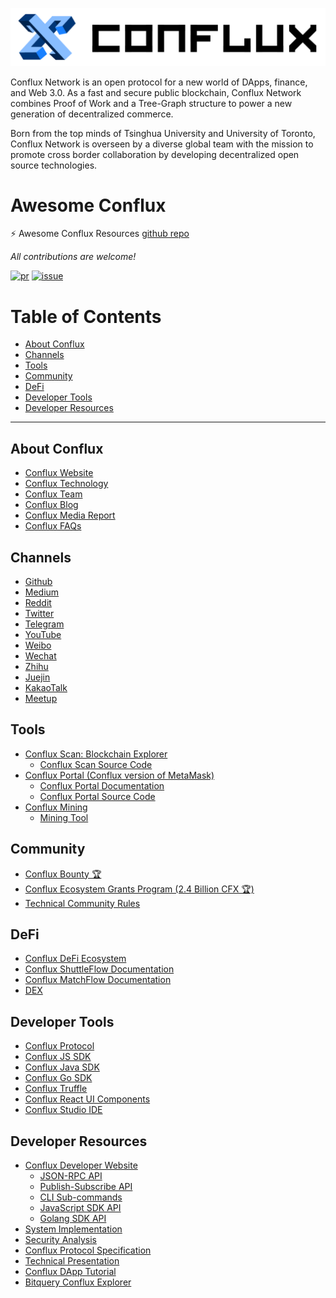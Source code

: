 ![img](assets/logo-b@2-dee22c77d1ece864c86ad375ad2e3cac.png)

Conflux Network is an open protocol for a new world of DApps, finance, and Web 3.0. As a fast and secure public blockchain, Conflux Network combines Proof of Work and a Tree-Graph structure to power a new generation of decentralized commerce.

Born from the top minds of Tsinghua University and University of Toronto, Conflux Network is overseen by a diverse global team with the mission to promote cross border collaboration by developing decentralized open source technologies.


# Awesome Conflux

⚡️ Awesome Conflux Resources [github repo](https://github.com/jnoodle/awesome-conflux)

*All contributions are welcome!* 

[![pr](https://img.shields.io/github/issues-pr/jnoodle/awesome-conflux)](https://github.com/jnoodle/awesome-conflux/pulls)
[![issue](https://img.shields.io/github/issues/jnoodle/awesome-conflux)](https://github.com/jnoodle/awesome-conflux/issues)


# Table of Contents

- [About Conflux](#about-conflux)
- [Channels](#channels)
- [Tools](#tools)
- [Community](#community)
- [DeFi](#defi)
- [Developer Tools](#developer-tools)
- [Developer Resources](#developer-resources)

---

## About Conflux

- [Conflux Website](https://confluxnetwork.org/)
- [Conflux Technology ](https://confluxnetwork.org/technology/)
- [Conflux Team](https://confluxnetwork.org/team/)
- [Conflux Blog](https://confluxnetwork.org/blog/)
- [Conflux Media Report](https://confluxnetwork.org/media/)
- [Conflux FAQs](https://confluxnetwork.org/faqs/)

## Channels

- [Github](https://github.com/conflux-chain)
- [Medium](https://medium.com/@Confluxchain)
- [Reddit](https://www.reddit.com/user/ConfluxChain)
- [Twitter](https://twitter.com/ConfluxChain)
- [Telegram](http://t.me/Conflux_English)
- [YouTube](https://www.youtube.com/channel/UCFSTmjoSU8jn6DE_4V2TIzA?disable_polymer=true)
- [Weibo](https://weibo.com/confluxchain)
- [Wechat](assets/167a0eadeba9c5b4.jpg)
- [Zhihu](https://www.zhihu.com/org/confluxzhong-wen-she-qu)
- [Juejin](https://juejin.im/user/5c0f5fe7e51d45593e377fd7)
- [KakaoTalk](https://open.kakao.com/o/gmyEjl2b)
- [Meetup](https://www.conflux-chain.org/meetup/)


## Tools

- [Conflux Scan: Blockchain Explorer](http://www.confluxscan.io/)
	- [Conflux Scan Source Code](https://github.com/Conflux-Chain/conflux-scan) 
- [Conflux Portal (Conflux version of MetaMask)](http://portal.conflux-chain.org/)
  - [Conflux Portal Documentation](https://developer.conflux-chain.org/docs/conflux-portal/docs/en/portal/introduction)
  - [Conflux Portal Source Code](https://github.com/Conflux-Chain/conflux-portal)
- [Conflux Mining](https://mining.confluxnetwork.org/)
	- [Mining Tool](https://github.com/Conflux-Chain/conflux-rust/releases)


## Community

- [Conflux Bounty 🏆](https://bounty.conflux-chain.org/)
- [Conflux Ecosystem Grants Program (2.4 Billion CFX 🏆)](https://www.grants.confluxnetwork.org/)
- [Technical Community Rules](https://www.conflux-chain.org/static/Conflux%20Technical%20Community%20Rules-cc339e32650c52b120cd5a4deb29c767.pdf)


## DeFi

- [Conflux DeFi Ecosystem](https://defi.confluxnetwork.org/)
- [Conflux ShuttleFlow Documentation](https://conflux-dev.github.io/conflux-dex-docs/shuttleflow/)
- [Conflux MatchFlow Documentation](https://conflux-dev.github.io/conflux-dex-docs/matchflow/)
- [DEX](https://moondex.io/)


## Developer Tools

- [Conflux Protocol](https://github.com/Conflux-Chain/conflux-rust)
- [Conflux JS SDK](https://github.com/Conflux-Chain/js-conflux-sdk)
- [Conflux Java SDK](https://github.com/Conflux-Chain/java-conflux-sdk)
- [Conflux Go SDK](https://github.com/Conflux-Chain/go-conflux-sdk)
- [Conflux Truffle](https://github.com/Conflux-Chain/conflux-truffle)
- [Conflux React UI Components](https://github.com/Conflux-Chain/react-ui)
- [Conflux Studio IDE](https://github.com/ObsidianLabs/ConfluxStudio)



## Developer Resources

- [Conflux Developer Website](https://developer.conflux-chain.org/)
  - [JSON-RPC API](https://developer.conflux-chain.org/docs/conflux-doc/docs/json_rpc)
  - [Publish-Subscribe API](https://developer.conflux-chain.org/docs/conflux-doc/docs/pubsub)
  - [CLI Sub-commands](https://developer.conflux-chain.org/docs/conflux-doc/docs/cli_sub_commands)
  - [JavaScript SDK API](https://developer.conflux-chain.org/docs/js-conflux-sdk/javascript_sdk)
  - [Golang SDK API](https://developer.conflux-chain.org/docs/go-conflux-sdk/go_sdk)
- [System Implementation](https://www.usenix.org/conference/atc20/presentation/li-chenxin)
- [Security Analysis](https://arxiv.org/abs/2006.01072)
- [Conflux Protocol Specification](https://confluxnetwork.org/static/Conflux_Protocol_Specification_20200714.pdf)
- [Technical Presentation](https://confluxnetwork.org/static/Conflux_Technical_Presentation_20200309.pdf)
- [Conflux DApp Tutorial](https://github.com/ObsidianLabs/conflux-dapp-tutorial)
- [Bitquery Conflux Explorer](https://explorer.bitquery.io/conflux_oceanus)


